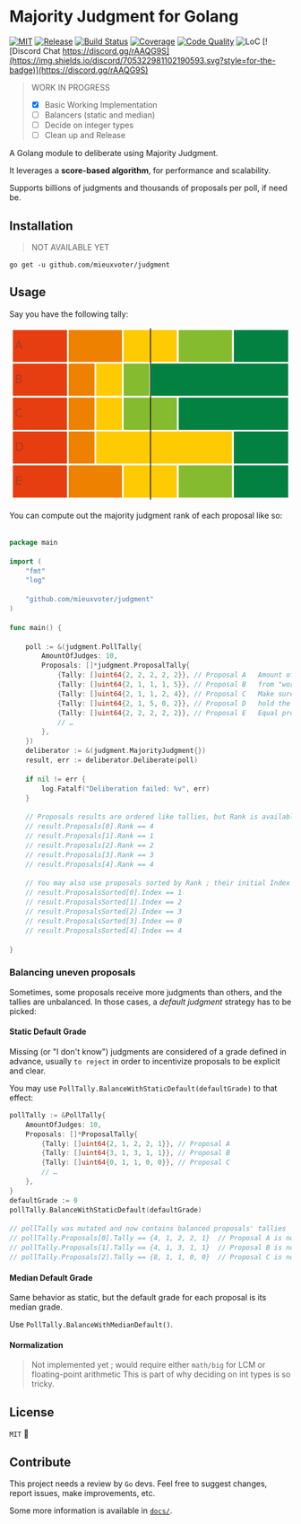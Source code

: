 # Majority Judgment for Golang

[![MIT](https://img.shields.io/github/license/MieuxVoter/majority-judgment-library-go?style=for-the-badge)](LICENSE.md)
[![Release](https://img.shields.io/github/v/release/MieuxVoter/majority-judgment-library-go?include_prereleases&style=for-the-badge)](https://github.com/MieuxVoter/majority-judgment-library-go/releases)
[![Build Status](https://img.shields.io/github/workflow/status/MieuxVoter/majority-judgment-library-go/Go?style=for-the-badge)](https://github.com/MieuxVoter/majority-judgment-library-go/actions/workflows/go.yml)
[![Coverage](https://img.shields.io/codecov/c/github/MieuxVoter/majority-judgment-library-go?style=for-the-badge&token=FEUB64HRNM)](https://app.codecov.io/gh/MieuxVoter/majority-judgment-library-go/)
[![Code Quality](https://img.shields.io/codefactor/grade/github/MieuxVoter/majority-judgment-library-go?style=for-the-badge)](https://www.codefactor.io/repository/github/mieuxvoter/majority-judgment-library-go)
![LoC](https://img.shields.io/tokei/lines/github/MieuxVoter/majority-judgment-library-go?style=for-the-badge)
[![Discord Chat https://discord.gg/rAAQG9S](https://img.shields.io/discord/705322981102190593.svg?style=for-the-badge)](https://discord.gg/rAAQG9S)

> WORK IN PROGRESS
> - [x] Basic Working Implementation
> - [ ] Balancers (static and median) 
> - [ ] Decide on integer types 
> - [ ] Clean up and Release

A Golang module to deliberate using Majority Judgment.

It leverages a **score-based algorithm**, for performance and scalability.

Supports billions of judgments and thousands of proposals per poll, if need be.


## Installation

> NOT AVAILABLE YET

    go get -u github.com/mieuxvoter/judgment


## Usage

Say you have the following tally:

![Example of a merit profile](./docs/2-2-2-2-2_2-1-1-1-5_2-1-1-2-4_2-1-5-0-2_2-2-2-2-2.png)

You can compute out the majority judgment rank of each proposal like so:

```go

package main

import (
	"fmt"
	"log"

	"github.com/mieuxvoter/judgment"
)

func main() {

    poll := &(judgment.PollTally{
        AmountOfJudges: 10,
        Proposals: []*judgment.ProposalTally{
            {Tally: []uint64{2, 2, 2, 2, 2}}, // Proposal A   Amount of judgments received for each grade,
            {Tally: []uint64{2, 1, 1, 1, 5}}, // Proposal B   from "worst" grade to "best" grade.
            {Tally: []uint64{2, 1, 1, 2, 4}}, // Proposal C   Make sure all tallies are balanced, that is they
            {Tally: []uint64{2, 1, 5, 0, 2}}, // Proposal D   hold the same total amount of judgments.
            {Tally: []uint64{2, 2, 2, 2, 2}}, // Proposal E   Equal proposals share the same rank.
            // …
        },
    })
    deliberator := &(judgment.MajorityJudgment{})
    result, err := deliberator.Deliberate(poll)

    if nil != err {
        log.Fatalf("Deliberation failed: %v", err)
    }
    
    // Proposals results are ordered like tallies, but Rank is available. 
    // result.Proposals[0].Rank == 4
    // result.Proposals[1].Rank == 1
    // result.Proposals[2].Rank == 2
    // result.Proposals[3].Rank == 3
    // result.Proposals[4].Rank == 4

    // You may also use proposals sorted by Rank ; their initial Index is available
    // result.ProposalsSorted[0].Index == 1
    // result.ProposalsSorted[1].Index == 2
    // result.ProposalsSorted[2].Index == 3
    // result.ProposalsSorted[3].Index == 0
    // result.ProposalsSorted[4].Index == 4

}
```

### Balancing uneven proposals

Sometimes, some proposals receive more judgments than others, and the tallies are unbalanced.
In those cases, a _default judgment_ strategy has to be picked:

#### Static Default Grade

Missing (or "I don't know") judgments are considered of a grade defined in advance,
usually `to reject` in order to incentivize proposals to be explicit and clear.

You may use `PollTally.BalanceWithStaticDefault(defaultGrade)` to that effect:

```go
pollTally := &PollTally{
    AmountOfJudges: 10,
    Proposals: []*ProposalTally{
        {Tally: []uint64{2, 1, 2, 2, 1}}, // Proposal A
        {Tally: []uint64{3, 1, 3, 1, 1}}, // Proposal B
        {Tally: []uint64{0, 1, 1, 0, 0}}, // Proposal C
        // …
    },
}
defaultGrade := 0
pollTally.BalanceWithStaticDefault(defaultGrade)

// pollTally was mutated and now contains balanced proposals' tallies
// pollTally.Proposals[0].Tally == {4, 1, 2, 2, 1}  // Proposal A is now balanced 
// pollTally.Proposals[1].Tally == {4, 1, 3, 1, 1}  // Proposal B is now balanced
// pollTally.Proposals[2].Tally == {8, 1, 1, 0, 0}  // Proposal C is now balanced
```

#### Median Default Grade

Same behavior as static, but the default grade for each proposal is its median grade.

Use `PollTally.BalanceWithMedianDefault()`.


#### Normalization

> Not implemented yet ; would require either `math/big` for LCM or floating-point arithmetic
> This is part of why deciding on int types is so tricky.


## License

`MIT` 🐜


## Contribute

This project needs a review by `Go` devs.
Feel free to suggest changes, report issues, make improvements, etc.

Some more information is available in [`docs/`](./docs).

